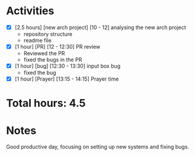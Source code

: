 # Activities

- [x] [2.5 hours] [new arch project] [10 - 12] analysing the new arch project
  - repository structure
  - readme file
- [x] [1 hour] [PR] [12 - 12:30] PR review
  - Reviewed the PR
  - fixed the bugs in the PR
- [x] [1 hour] [bug] [12:30 - 13:30] input box bug
  - fixed the bug
- [x] [1 hour] [Prayer] [13:15 - 14:15] Prayer time

# Total hours: 4.5

# Notes

Good productive day, focusing on setting up new systems and fixing bugs.
